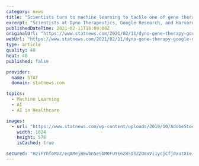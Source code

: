 ```yaml
---
category: news
title: "Scientists turn to machine learning to tackle one of gene therapy’s biggest challenges"
excerpt: "Scientists at Dyno Therapeutics, Google Research, and Harvard used machine learning models to identify AAV2 capsids for gene therapy."
publishedDateTime: 2021-02-11T16:09:00Z
originalUrl: "https://www.statnews.com/2021/02/11/dyno-gene-therapy-google-machine-learning/"
webUrl: "https://www.statnews.com/2021/02/11/dyno-gene-therapy-google-machine-learning/"
type: article
quality: 48
heat: 48
published: false

provider:
  name: STAT
  domain: statnews.com

topics:
  - Machine Learning
  - AI
  - AI in Healthcare

images:
  - url: "https://www.statnews.com/wp-content/uploads/2019/10/AdobeStock_154392349-1024x576.jpeg"
    width: 1024
    height: 576
    isCached: true

secured: "H2iFYhfoMVZ/eqAMejB6wbn5eSbM0FUYE6Z85d5ZZO8xVi1ycjCfjdxutXIeJTstujSrJ3cPTsmoIjYEdTnVq/zOQZg4osHPLMjyxG3lTwtZaCWoJtpXtaUOsS/4pBCU82F8fm3zKyZjun5mlTrpFRC9Ei3Tq20KKCyJqIPZs7Nj15jgZZH3HNy85NsGdDV8GXMuGPkAfg9A7osPq6pfvIRuMQ+9TsUM2BtQv8lWCwnKPSmeJODnIl+ncOvN9la5b10yndHfnHyVz/IsMJrtzconuHZBXBaVUD1L99fPK2HHAE4AXRRbQOhIIkg48PFavCh5jf6foYy8ySUYSrZBI6PEPivXR3ZnkDHny1d/HtY=;YVEl9ymjtc6ouKSsmjI+LQ=="
---
```


